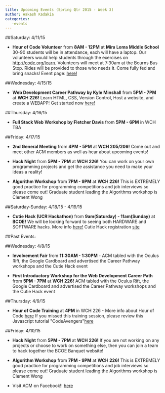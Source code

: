 ```yaml
---
title: Upcoming Events (Spring Qtr 2015 - Week 3)
author: Aakash Kadakia
categories:
   -events
---
```

##Saturday: 4/11/15

* **Hour of Code Volunteer** from **8AM - 12PM** at **Mira Loma Middle School** 30-90 students will be in attendance, each will have a laptop. Our volunteers would help students through the exercises on http://code.org/learn. Volunteers will meet at 7:30am at the Bourns Bus Stop. Rides will be provided to those who needs it. Come fully fed and bring snacks! Event page: [here!](https://www.facebook.com/events/867042560009177)

##Wednesday: 4/15/15

* **Web Development Career Pathway by Kyle Minshall** from **5PM - 7PM** at **WCH 226!** Learn HTML, CSS, Version Control, Host a website, and create a WEBAPP! Get started now [here!](https://github.com/acm-ucr/Web-Development-Workshop-Kyle)

##Thursday: 4/16/15

* **Full Stack Web Workshop by Fletcher Davis** from **5PM - 6PM** in WCH TBA

##Friday: 4/17/15
* **2nd General Meeting** from **4PM - 5PM** at **WCH 205/206!** Come out and meet other ACM members as well as hear about upcoming events!

* **Hack Night** from **5PM - 7PM** at **WCH 226!** You can work on your own programming projects and get the assistance you need to make your ideas a reality!

* **Algorithm Workshop** from **7PM - 9PM** at **WCH 226!** This is EXTREMELY good practice for programming competitions and job interviews so please come out! Graduate student leading the Algorithms workshop is Clement Wong

##Saturday-Sunday: 4/18/15 - 4/19/15
* **Cutie Hack (UCR Hackathon)** from **9am(Saturday) - 11am(Sunday)** at **BCOE!** We will be looking forward to seeing both HARDWARE and SOFTWARE hacks. More info [here!](https://www.facebook.com/events/631289367006504/)
Cutie Hack registration [site](https://www.cutiehack.com/)


##Past Events:

##Wednesday: 4/8/15

* **Involvement Fair** from **11:30AM - 1:30PM** - ACM tabled with the Oculus Rift, the Google Cardboard and advertised the Career Pathway workshops and the Cutie Hack event

* **First Introductory Workshop for the Web Development Career Path** from **5PM - 7PM** at **WCH 226!** ACM tabled with the Oculus Rift, the Google Cardboard and advertised the Career Pathway workshops and the Cutie Hack event

##Thursday: 4/9/15

* **Hour of Code Training** at **4PM** in WCH 226 - More info about Hour of Code [here](https://www.facebook.com/events/867042560009177/)
If you missed this training session, please review this Javascript tutorial "CodeAvengers"[here](http://www.codeavengers.com/javascript/1#1.1)

##Friday: 4/10/15

* **Hack Night** from **5PM - 7PM** at **WCH 226!** If you are not working on any projects or choose to work on something else, then you can join a team to hack together the BCOE Banquet website!

* **Algorithm Workshop** from **7PM - 9PM** at **WCH 226!** This is EXTREMELY good practice for programming competitions and job interviews so please come out! Graduate student leading the Algorithms workshop is Clement Wong

 * Visit ACM on Facebook!! [here](https://www.facebook.com/groups/acm.at.ucr/)

